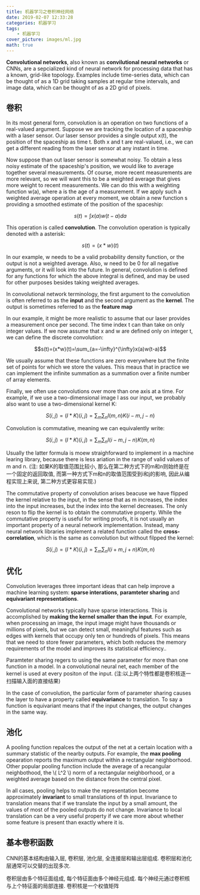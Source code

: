 ```yaml
---
title: 机器学习之卷积神经网络
date: 2019-02-07 12:33:28
categories: 机器学习
tags:
    - 机器学习
cover_picture: images/ml.jpg
math: true
---
```




**Convolutional networks**, also known as **convilutional neural networks** or CNNs, are a sepcialized kind of neural network for processing data that has a known, grid-like topology. Examples include time-series data, which can be thought of as a 1D grid taking samples at regular time intervals, and image data, which can be thought of as a 2D grid of pixels.



卷积
-----------


In its most general form, convolution is an operation on two functions of a real-valued argument. Suppose we are tracking the location of a spaceship with a laser sensor. Our laser sensor provides a single output x(t), the position of the spaceship as time t. Both x and t are real-valued, i.e., we can get a different reading from the laser sensor at any instant in time.

Now suppose than out laser sensor is somewhat noisy. To obtain a less noisy estimate of the spaceship's position, we would like to average together several measurements. Of course, more recent measurements are more relevant, so we will want this to be a weighted average that gives more weight to recent measurements. We can do this with a weighting function w(a), where a is the age of a measurement. If we apply such a weighted average operation at every moment, we obtain a new function s providing a smoothed estimate of the position of the spaceship:

$$s(t) = \int{x(a)w(t-a)}da$$


This operation is called **convolution**. The convolution operation is typically denoted with a asterisk:

$$s(t)=(x*w)(t)$$

In our example, w needs to be a valid probability density function, or the output is not a weighted average. Also, w need to be 0 for all negative arguments, or it will look into the future. In general, convolution is defined for any functions for which the above integral is defined, and may be used for other purposes besides taking weighted averages.

In convolutional network terminology, the first argument to the convolution is often referred to as the **input** and the second argument as the **kernel**. The output is sometimes referred to as the **feature map**

In our example, it might be more realistic to assume that our laser provides a measurement once per second. The time index t can than take on only integer values. If we now assume that x and w are defined only on integer t, we can define the discrete convolution:

$$s(t)=(x*w)(t)=\sum_{a=-\infty}^{\infty}x(a)w(t-a)$$

We usually assume that these functions are zero everywhere but the finite set of points for which we store the values. This meaus that in practice we can implement the infinite summation as a summation over a finite number of array elements.

Finally, we often use convolutions over more than one axis at a time. For example, if we use a two-dimensional image I ass our input, we probably also want to use a two-dimensional kernel K:

$$S(i,j)=(I*K)(i,j) = \sum_m\sum_nI(m,n)K(i-m,j-n)$$

Convolution is commutative, meaning we can equivalently write:

$$S(i,j)=(I*K)(i,j) = \sum_m\sum_nI(i-m,j-n)K(m,n)$$

Usually the latter formula is moew straighforward to implement in a machine learing library, because there is less ariation in the range of valid values of m and n.  (注: 如果K的取值范围比较小, 那么在第二种方式下的m和n则始终是在一个固定的返回取值, 而第一种方式下m和n的取值范围受到i和j的影响, 因此从编程实现上来说, 第二种方式更容易实现.)


The commutative property of convolution arises beacuse we have flipped the kernel relative to the input, in the sense that as m increases, the index into the input increases, but the index into the kernel decreases. The only reson to flip the kernel is to obtain the commutative property. While the commutative property is useful for writing proofs, it is not usually an important property of a neural network implementation. Instead, many neural network libraries implement a related function called the **cross-correlation**, which is the same as convolution but without filpped the kernel:

$$S(i,j)=(I*K)(i,j) = \sum_m\sum_nI(i+m,j+n)K(m,n)$$

优化
-----------

Convolution leverages three important ideas that can help improve a machine learning system: **sparse interations**, **paramteter sharing** and **equivariant representations**.

Convolutional networks typically have sparse interactions. This is accomplished by **making the kernel smaller than the input**. For example, when processing an image, the input image might have thousands or millions of pixels, but we can detect small, meaningful features such as edges with kernels that occupy only ten or hundreds of pixels. This means that we need to store fewer parameters, which both reduces the memory requirements of the model and improves its statistical efficiency..

Paramteter sharing regers to using the same parameter for more than one function in a model. In a convolutional neural net, each member of the kernel is used at every positon of the input. (注:以上两个特性都是卷积核逐一扫描输入面的直接结果)

In the case of convolution, the particular form of parameter sharing causes the layer to have a property called **equivariance** to translation. To say a function is equivariant means that if the input changes, the output changes in the same way.


池化
-------

A pooling function repalces the output of the net at a certain location with a summary statistic of the nearby outputs. For example, the **max pooling** opearation reports the maximum output within a rectangular neighborhood. Other popular pooling function include the average of a recangular neighbothood, the \\( L^2 \\) norm of a rectangular neighborhood, or a weighted average based on the distance from the central pixel.

In all cases, pooling helps to make the representation become approximately **invariant** to small translations of th input. Invariance to translation means that if we translate the input by a small amount, the values of most of the pooled outputs do not change. Invariance to local translation can be a very useful property if we care more about whether some feature is present than exactly where it is.


基本卷积函数
-------------








CNN的基本结构由输入层, 卷积层, 池化层, 全连接层和输出层组成. 卷积层和池化层通常可以交替的出现多次.

卷积层由多个特征面组成, 每个特征面由多个神经元组成. 每个神经元通过卷积核与上个特征面的局部连接. 卷积核是一个权值矩阵